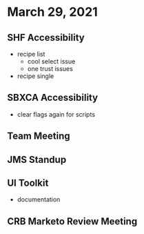 # March 29, 2021

## SHF Accessibility
- recipe list
	- cool select issue
	- one trust issues
- recipe single


## SBXCA Accessibility
- clear flags again for scripts

## Team Meeting

## JMS Standup

## UI Toolkit
- documentation

## CRB Marketo Review Meeting
